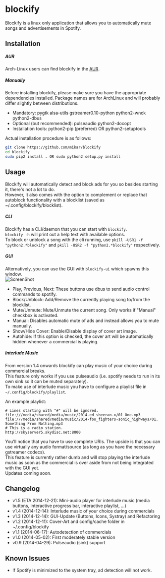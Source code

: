 # blockify
Blockify is a linux only application that allows you to automatically mute songs and advertisements in Spotify.  

## Installation
##### AUR
Arch-Linux users can find blockify in the [AUR](https://aur.archlinux.org/packages/blockify/).  

##### Manually
Before installing blockify, please make sure you have the appropriate dependencies installed. Package names are for ArchLinux and will probably differ slightly between distributions. 
- Mandatory: pygtk alsa-utils gstreamer0.10-python python2-wnck python2-dbus
- Optional (but recommended): pulseaudio python2-docopt  
- Installation tools: python2-pip (preferred) OR python2-setuptools  

Actual installation procedure is as follows:  
``` bash
git clone https://github.com/mikar/blockify
cd blockify
sudo pip2 install . OR sudo python2 setup.py install
```

## Usage
Blockify will automatically detect and block ads for you so besides starting it, there's not a lot to do.  
However, it also comes with the option to complement or replace that autoblock functionality with a blocklist (saved as ~/.config/blockify/blocklist).  

##### CLI
Blockify has a CLI/daemon that you can start with `blockify`.  
`blockify -h` will print out a help text with available options.  
To block or unblock a song with the cli running, use `pkill -USR1 -f "python2.*blockify"` and `pkill -USR2 -f "python2.*blockify"` respectively.   

##### GUI
Alternatively, you can use the GUI with `blockify-ui` which spawns this window.  
![ScreenShot](http://a.pomf.se/vxnnwo.jpg)  
- Play, Previous, Next: These buttons use dbus to send audio control commands to spotify.
- Block/Unblock: Add/Remove the currently playing song to/from the blocklist.
- Mute/Unmute: Mute/Unmute the current song. Only works if "Manual" checkbox is activated.
- Manual: Disables automatic mute of ads and instead allows you to mute manually.
- Show/Hide Cover: Enable/Disable display of cover art image.
- Autohide: If this option is checked, the cover art will be automatically hidden whenever a commercial is playing.

##### Interlude Music
From version 1.4 onwards blockify can play music of your choice during commercial breaks.  
This feature only works if you use pulseaudio (i.e. spotify needs to run in its own sink so it can be muted separately).  
To make use of interlude music you have to configure a playlist file in `~/.config/blockify/playlist`.

An example playlist:
```
# Lines starting with "#" will be ignored.
file:///media/shared/media/music/2014-ed_sheeran-x/01 One.mp3
file:///media/shared/media/music/2014-foo_fighters-sonic_highways/01. Something From Nothing.mp3
# This is a radio station.
http://skyserver5.skydisc.net:8000
```
You'll notice that you have to use complete URIs. The upside is that you can use virtually any audio format/source (as long as you have the necessary gstreamer codecs).  
This feature is currently rather dumb and will stop playing the interlude music as soon as the commercial is over aside from not being integrated with the GUI yet.  
Updates coming soon.  

## Changelog
- v1.5 (ETA 2014-12-21): Mini-audio player for interlude music (media buttons, interactive progress bar, interactive playlist, ...)
- v1.4 (2014-12-14): Interlude music of your choice during commercials  
- v1.3 (2014-12-14): GUI-Update (Buttons, Icons, Systray) and Refactoring  
- v1.2 (2014-12-11): Cover-Art and config/cache folder in ~/.config/blockify  
- v1.1 (2014-06-17): Autodetection of commercials  
- v1.0 (2014-05-02): First moderately stable version  
- v0.9 (2014-04-29): Pulseaudio (sink) support  

## Known Issues
- If Spotify is minimized to the system tray, ad detection will not work. 
